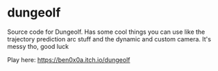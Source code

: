 # dungeolf
 
Source code for Dungeolf. Has some cool things you can use like the trajectory prediction arc stuff and the dynamic and custom camera.
It's messy tho, good luck

Play here: https://ben0x0a.itch.io/dungeolf
